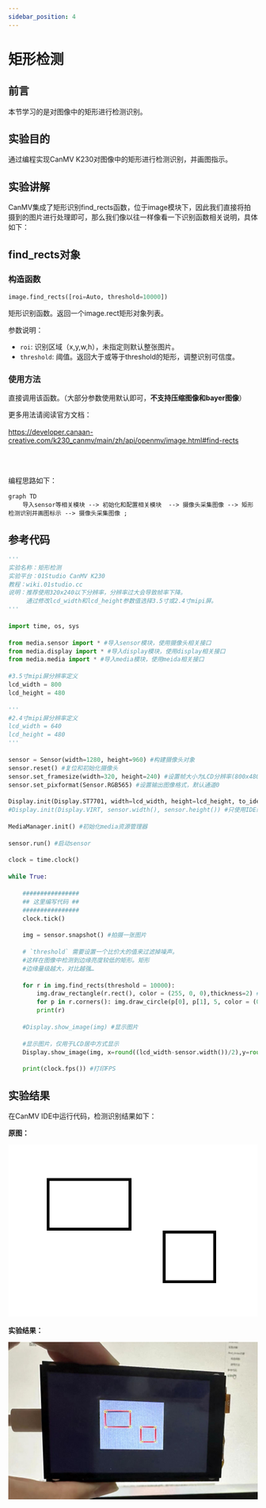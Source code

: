 ```yaml
---
sidebar_position: 4
---
```


# 矩形检测

## 前言
本节学习的是对图像中的矩形进行检测识别。

## 实验目的
通过编程实现CanMV K230对图像中的矩形进行检测识别，并画图指示。

## 实验讲解

CanMV集成了矩形识别find_rects函数，位于image模块下，因此我们直接将拍摄到的图片进行处理即可，那么我们像以往一样像看一下识别函数相关说明，具体如下：

## find_rects对象

### 构造函数
```python
image.find_rects([roi=Auto, threshold=10000])
```
矩形识别函数。返回一个image.rect矩形对象列表。

参数说明：
- `roi`: 识别区域（x,y,w,h），未指定则默认整张图片。
- `threshold`: 阈值。返回大于或等于threshold的矩形，调整识别可信度。

### 使用方法

直接调用该函数。（大部分参数使用默认即可，**不支持压缩图像和bayer图像**）

更多用法请阅读官方文档：<br></br>
https://developer.canaan-creative.com/k230_canmv/main/zh/api/openmv/image.html#find-rects

<br></br>

编程思路如下：

```mermaid
graph TD
    导入sensor等相关模块 --> 初始化和配置相关模块  --> 摄像头采集图像 --> 矩形检测识别并画图标示 --> 摄像头采集图像 ;
```

## 参考代码

```python
'''
实验名称：矩形检测
实验平台：01Studio CanMV K230
教程：wiki.01studio.cc
说明：推荐使用320x240以下分辨率，分辨率过大会导致帧率下降。
     通过修改lcd_width和lcd_height参数值选择3.5寸或2.4寸mipi屏。
'''

import time, os, sys

from media.sensor import * #导入sensor模块，使用摄像头相关接口
from media.display import * #导入display模块，使用display相关接口
from media.media import * #导入media模块，使用meida相关接口

#3.5寸mipi屏分辨率定义
lcd_width = 800
lcd_height = 480

'''
#2.4寸mipi屏分辨率定义
lcd_width = 640
lcd_height = 480
'''

sensor = Sensor(width=1280, height=960) #构建摄像头对象
sensor.reset() #复位和初始化摄像头
sensor.set_framesize(width=320, height=240) #设置帧大小为LCD分辨率(800x480)，默认通道0
sensor.set_pixformat(Sensor.RGB565) #设置输出图像格式，默认通道0

Display.init(Display.ST7701, width=lcd_width, height=lcd_height, to_ide=True) #同时使用mipi屏和IDE缓冲区显示图像
#Display.init(Display.VIRT, sensor.width(), sensor.height()) #只使用IDE缓冲区显示图像

MediaManager.init() #初始化media资源管理器

sensor.run() #启动sensor

clock = time.clock()

while True:

    ################
    ## 这里编写代码 ##
    ################
    clock.tick()

    img = sensor.snapshot() #拍摄一张图片

    # `threshold` 需要设置一个比价大的值来过滤掉噪声。
    #这样在图像中检测到边缘亮度较低的矩形。矩形
    #边缘量级越大，对比越强…

    for r in img.find_rects(threshold = 10000):
        img.draw_rectangle(r.rect(), color = (255, 0, 0),thickness=2) #画矩形显示
        for p in r.corners(): img.draw_circle(p[0], p[1], 5, color = (0, 255, 0))#四角画小圆形
        print(r)

    #Display.show_image(img) #显示图片

    #显示图片，仅用于LCD居中方式显示
    Display.show_image(img, x=round((lcd_width-sensor.width())/2),y=round((lcd_height-sensor.height())/2))

    print(clock.fps()) #打印FPS
```

## 实验结果

在CanMV IDE中运行代码，检测识别结果如下：

**原图：**

![rects](./img/find_rects/find_rects1.png)

**实验结果：**

![rects](./img/find_rects/find_rects2.jpg)
